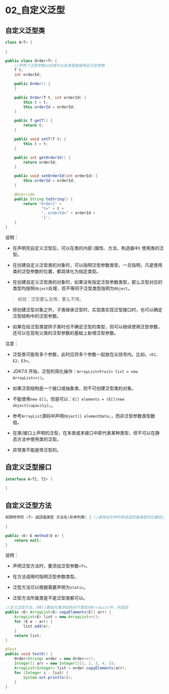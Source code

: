 # 02_自定义泛型

## 自定义泛型类

```java
class A<T> {
    
}
```

```java
public class Order<T> {
    //声明了泛型参数以后就可以在类里面使用此泛型参数
    T t;
    int orderId;

    public Order() {
    }

    public Order(T t, int orderId) {
        this.t = t;
        this.orderId = orderId;
    }

    public T getT() {
        return t;
    }

    public void setT(T t) {
        this.t = t;
    }

    public int getOrderId() {
        return orderId;
    }

    public void setOrderId(int orderId) {
        this.orderId = orderId;
    }

    @Override
    public String toString() {
        return "Order{" +
                "t=" + t +
                ", orderId=" + orderId +
                '}';
    }
}

```

说明：

- 在声明完自定义泛型后，可以在类的内部 (属性、方法、构造器中) 使用类的泛型。

- 在创建自定义泛型类的对象时，可以指明泛型参数类型，一旦指明，凡是使用类的泛型参数的位置，都具体化为指定类型。

- 在创建自定义泛型类的对象时，如果没有指定泛型参数类型，那么泛型对应的类型均按照`Object`处理，但不等同于泛型类型指明为`Object`。

> 经验：泛型要么全用，要么不用。

- 除创建泛型对象之外，子类继承泛型时、实现类实现泛型接口时，也可以确定泛型结构中的泛型参数。

- 如果在给泛型类提供子类时也不确定泛型的类型，则可以继续使用泛型参数，还可以在现有父类的泛型参数的基础上新增泛型参数。

注意：

- 泛型类可能有多个参数，此时应将多个参数一起放在尖括号内。比如，`<E1，E2，E3>`。

- JDK7.0 开始，泛型的简化操作：`ArrayList<Fruit> list = new ArrayList<>()`。

- 如果泛型结构是一个接口或抽象类，则不可创建泛型类的对象。

- 不能使用`new E[]`。但是可以：`E[] elements = (E[])new object[capacity];`。

- 参考`ArrayList`源码中声明`Object[] elementData;`，而非泛型参数类型数组。

- 在类/接口上声明的泛型，在本类或本接口中即代表某种类型，但不可以在静态方法中使用类的泛型。

- 异常类不能是带泛型的。

## 自定义泛型接口

```java
interface A<T1, T2> {
    
}
```

## 自定义泛型方法

```java
权限修饰符 <T> 返回值类型 方法名(形参列表) { //通常在形参列表或返回值类型的位置会出现泛型参数
    
}
```

```java
public <E> E method(E e) {
    return null;
}
```

说明：

- 声明泛型方法时，要添加泛型参数`<T>`。

- 在方法调用时指明泛型参数类型。
- 泛型方法可以根据需要声明为`static`。
- 泛型方法所属类是不是泛型类都可以。

```java
//定义泛型方法，将E[]数组元素添加到对于类型的Arrayist中，并返回
public <E> ArrayList<E> copyElements(E[] arr) {
    ArrayList<E> list = new ArrayList<>();
    for (E e : arr) {
        list.add(e);
    }
    return list;
}
```

```java
@Test
public void test9() {
    Order<String> order = new Order<>();
    Integer[] arr = new Integer[]{1, 2, 3, 4, 5};
    ArrayList<Integer> list = order.copyElements(arr);
    for (Integer i : list) {
        System.out.println(i);
    }
}
```

